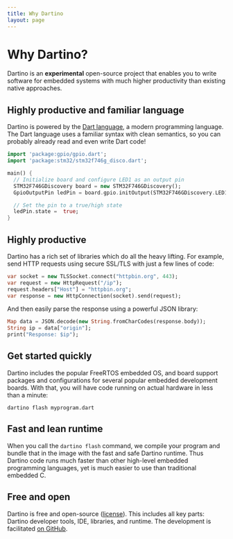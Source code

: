 ```yaml
---
title: Why Dartino
layout: page
---
```


<h1 class="why">Why Dartino?</h1>

Dartino is an **experimental** open-source project that enables you to write
software for embedded systems with much higher productivity than existing native
approaches.

<h2 class="why">Highly productive and familiar language</h2>

Dartino is powered by the [Dart
language](https://www.dartlang.org/docs/dart-up-and-running/ch02.html), a modern
programming language. The Dart language uses a familiar syntax with clean
semantics, so you can probably already read and even write Dart code!

```dart
import 'package:gpio/gpio.dart';
import 'package:stm32/stm32f746g_disco.dart';

main() {
  // Initialize board and configure LED1 as an output pin
  STM32F746GDiscovery board = new STM32F746GDiscovery();
  GpioOutputPin ledPin = board.gpio.initOutput(STM32F746GDiscovery.LED1);

  // Set the pin to a true/high state
  ledPin.state =  true;
}
```

<h2 class="why">Highly productive</h2>

Dartino has a rich set of libraries which do all the heavy lifting. For
example, send HTTP requests using secure SSL/TLS with just a few lines of code:

```dart
var socket = new TLSSocket.connect("httpbin.org", 443);
var request = new HttpRequest("/ip");
request.headers["Host"] = "httpbin.org";
var response = new HttpConnection(socket).send(request);
```

And then easily parse the response using a powerful JSON library:

```dart
Map data = JSON.decode(new String.fromCharCodes(response.body));
String ip = data["origin"];
print("Response: $ip");
```

<h2 class="why">Get started quickly</h2>

Dartino includes the popular FreeRTOS embedded OS, and board support packages
and configurations for several popular embedded development boards. With that,
you will have code running on actual hardware in less than a minute:

```
dartino flash myprogram.dart
```

<h2 class="why">Fast and lean runtime</h2>

When you call the `dartino flash` command, we compile your program and bundle
that in the image with the fast and safe Dartino runtime. Thus Dartino code runs
much faster than other high-level embedded programming languages, yet is much
easier to use than traditional embedded C.

<h2 class="why">Free and open</h2>

Dartino is free and open-source
([license](https://github.com/dartino/sdk/blob/master/LICENSE.md)). This
includes all key parts: Dartino developer tools, IDE, libraries, and runtime.
The development is facilitated [on GitHub](https://github.com/dartino/sdk).
